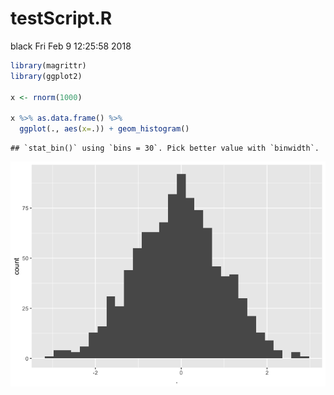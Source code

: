 testScript.R
================
black
Fri Feb 9 12:25:58 2018

``` r
library(magrittr)
library(ggplot2)

x <- rnorm(1000)

x %>% as.data.frame() %>%
  ggplot(., aes(x=.)) + geom_histogram()
```

    ## `stat_bin()` using `bins = 30`. Pick better value with `binwidth`.

![](testScript_files/figure-markdown_github/unnamed-chunk-1-1.png)
